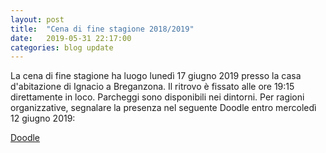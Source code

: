 ```yaml
---
layout: post
title:  "Cena di fine stagione 2018/2019"
date:   2019-05-31 22:17:00
categories: blog update
---
```

La cena di fine stagione ha luogo lunedì 17 giugno 2019 presso la casa d'abitazione di Ignacio a Breganzona. Il ritrovo è fissato alle ore 19:15 direttamente in loco. Parcheggi sono disponibili nei dintorni. Per ragioni organizzative, segnalare la presenza nel seguente Doodle entro mercoledì 12 giugno 2019:

[Doodle](https://doodle.com/poll/c5bbkn5yqvt55mrx)